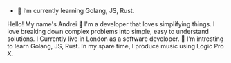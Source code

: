 
- 🌱 I’m currently learning Golang, JS, Rust.


Hello! My name's Andrei 👋
I'm a developer that loves simplifying things. I love breaking down complex problems into simple, easy to understand solutions. I Currently live in London as a software developer. 🌱 I’m intresting to learn Golang, JS, Rust. In my spare time, I produce music using Logic Pro X.


<!---
AndreiLondon/AndreiLondon is a ✨ special ✨ repository because its `README.md` (this file) appears on your GitHub profile.
You can click the Preview link to take a look at your changes.
--->
